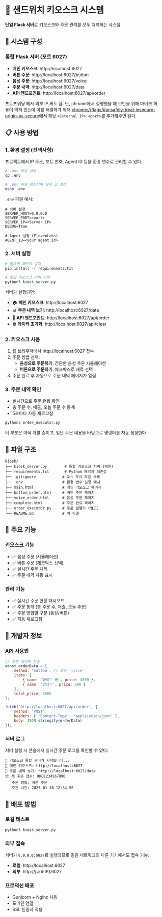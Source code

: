 # 🥪 샌드위치 키오스크 시스템

**단일 Flask 서버**로 키오스크와 주문 관리를 모두 처리하는 시스템.

## 🚀 시스템 구성

### 통합 Flask 서버 (포트 6027)
- **메인 키오스크**: http://localhost:6027
- **버튼 주문**: http://localhost:6027/button
- **음성 주문**: http://localhost:6027/voice
- **주문 내역**: http://localhost:6027/data
- **API 엔드포인트**: http://localhost:6027/api/order

포트포워딩 해서 외부 IP 써도 됨. 단, chrome에서 실행했을 때 보안을 위해 마이크 허용이 막혀 있는데 이를 해결하기 위해 [chrome://flags/#unsafely-treat-insecure-origin-as-secure](chrome://flags/#unsafely-treat-insecure-origin-as-secure)에서 해당 `<External IP>:<port>`를 추가해주면 된다.

## 📋 사용 방법

### 1. 환경 설정 (선택사항)
프로젝트에서 IP 주소, 포트 번호, Agent ID 등을 환경 변수로 관리할 수 있다.
```bash
# .env 파일 생성
cp .env

# .env 파일 편집하여 실제 값 설정
nano .env
```

`.env` 파일 예시:
```env
# 서버 설정
SERVER_HOST=0.0.0.0
SERVER_PORT=<port>
SERVER_IP=<Server IP>
DEBUG=True

# Agent 설정 (ElevenLabs)
AGENT_ID=<your agent id>
```

### 2. 서버 실행
```bash
# 필요한 패키지 설치
pip install -r requirements.txt

# 통합 키오스크 서버 시작
python3 kiosk_server.py
```

서버가 실행되면:
- 🏠 **메인 키오스크**: http://localhost:6027
- 📊 **주문 내역 보기**: http://localhost:6027/data
- 🔗 **API 엔드포인트**: http://localhost:6027/api/order
- 🗑️ **데이터 초기화**: http://localhost:6027/api/clear

### 2. 키오스크 사용
1. 웹 브라우저에서 http://localhost:6027 접속
2. 주문 방법 선택:
   - **음성으로 주문하기**: 간단한 음성 주문 시뮬레이션
   - **버튼으로 주문하기**: 체크박스로 재료 선택
3. 주문 완료 후 자동으로 주문 내역 페이지가 열림

### 3. 주문 내역 확인
- 실시간으로 주문 현황 확인
- 총 주문 수, 매출, 오늘 주문 수 통계
- 5초마다 자동 새로고침
```bash
python3 order_executor.py
```
이 부분은 아직 개발 중이고, 일단 주문 내용을 바탕으로 명령어를 자동 생성한다.

## 📁 파일 구조
```
kiosk/
├── kiosk_server.py        # 통합 키오스크 서버 (메인)
├── requirements.txt       # Python 패키지 의존성
├── .gitignore            # Git 무시 파일 목록
├── .env                  # 환경 변수 설정 예시
├── main.html             # 메인 키오스크 페이지
├── button_order.html     # 버튼 주문 페이지
├── voice_order.html      # 음성 주문 페이지
├── complete.html         # 주문 완료 페이지
├── order_executor.py     # 주문 실행기 (별도)
└── README.md             # 이 파일
```

## 🎯 주요 기능

### 키오스크 기능
- ✅ 음성 주문 (시뮬레이션)
- ✅ 버튼 주문 (체크박스 선택)
- ✅ 실시간 주문 처리
- ✅ 주문 내역 자동 표시

### 관리 기능
- ✅ 실시간 주문 현황 대시보드
- ✅ 주문 통계 (총 주문 수, 매출, 오늘 주문)
- ✅ 주문 방법별 구분 (음성/버튼)
- ✅ 자동 새로고침

## 🔧 개발자 정보

### API 사용법
```javascript
// 주문 데이터 전송
const orderData = {
    method: 'button', // 또는 'voice'
    items: [
        { name: '화이트 빵', price: 3000 },
        { name: '양상추', price: 500 }
    ],
    total_price: 3500
};

fetch('http://localhost:6027/api/order', {
    method: 'POST',
    headers: { 'Content-Type': 'application/json' },
    body: JSON.stringify(orderData)
});
```

### 서버 로그
서버 실행 시 콘솔에서 실시간 주문 로그를 확인할 수 있다:
```
🥪 키오스크 통합 서버가 시작됩니다...
📍 메인 키오스크: http://localhost:6027
📍 주문 내역 보기: http://localhost:6027/data
📦 새 주문 접수: ORD1234567890
   주문 방법: 버튼 주문
   주문 시간: 2025-01-16 12:34:56
```

## 🚀 배포 방법

### 로컬 테스트
```bash
python3 kiosk_server.py
```

### 외부 접속
서버가 `0.0.0.0:6027`로 실행되므로 같은 네트워크의 다른 기기에서도 접속 가능:
- **로컬**: http://localhost:6027
- **외부**: http://[서버IP]:6027

### 프로덕션 배포
- Gunicorn + Nginx 사용
- 도메인 연결
- SSL 인증서 적용